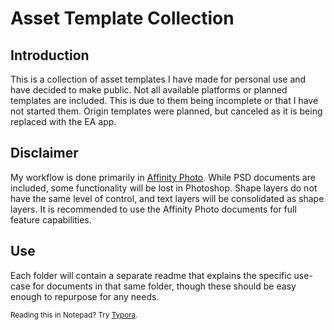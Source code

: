 # Asset Template Collection

## Introduction

This is a collection of asset templates I have made for personal use and have decided to make public. Not all available platforms or planned templates are included. This is due to them being incomplete or that I have not started them. Origin templates were planned, but canceled as it is being replaced with the EA app.

## Disclaimer

My workflow is done primarily in [Affinity Photo](https://affinity.serif.com/en-us/photo/). While PSD documents are included, some functionality will be lost in Photoshop. Shape layers do not have the same level of control, and text layers will be consolidated as shape layers. It is recommended to use the Affinity Photo documents for full feature capabilities.

## Use
Each folder will contain a separate readme that explains the specific use-case for documents in that same folder, though these should be easy enough to repurpose for any needs.

<sup>Reading this in Notepad? Try [Typora](https://typora.io/).</sup>